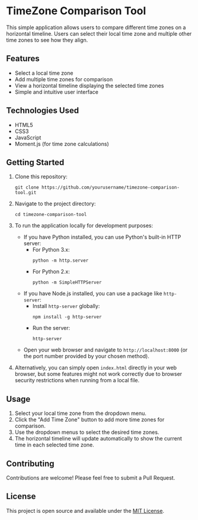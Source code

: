 # TimeZone Comparison Tool

This simple application allows users to compare different time zones on a horizontal timeline. Users can select their local time zone and multiple other time zones to see how they align.

## Features

- Select a local time zone
- Add multiple time zones for comparison
- View a horizontal timeline displaying the selected time zones
- Simple and intuitive user interface

## Technologies Used

- HTML5
- CSS3
- JavaScript
- Moment.js (for time zone calculations)

## Getting Started

1. Clone this repository:
   ```
   git clone https://github.com/yourusername/timezone-comparison-tool.git
   ```

2. Navigate to the project directory:
   ```
   cd timezone-comparison-tool
   ```

3. To run the application locally for development purposes:
   - If you have Python installed, you can use Python's built-in HTTP server:
     - For Python 3.x:
       ```
       python -m http.server
       ```
     - For Python 2.x:
       ```
       python -m SimpleHTTPServer
       ```
   - If you have Node.js installed, you can use a package like `http-server`:
     - Install `http-server` globally:
       ```
       npm install -g http-server
       ```
     - Run the server:
       ```
       http-server
       ```
   - Open your web browser and navigate to `http://localhost:8000` (or the port number provided by your chosen method).

4. Alternatively, you can simply open `index.html` directly in your web browser, but some features might not work correctly due to browser security restrictions when running from a local file.

## Usage

1. Select your local time zone from the dropdown menu.
2. Click the "Add Time Zone" button to add more time zones for comparison.
3. Use the dropdown menus to select the desired time zones.
4. The horizontal timeline will update automatically to show the current time in each selected time zone.

## Contributing

Contributions are welcome! Please feel free to submit a Pull Request.

## License

This project is open source and available under the [MIT License](LICENSE).

